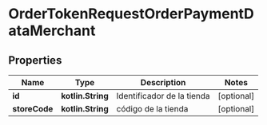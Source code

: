 
# OrderTokenRequestOrderPaymentDataMerchant

## Properties
Name | Type | Description | Notes
------------ | ------------- | ------------- | -------------
**id** | **kotlin.String** | Identificador de la tienda |  [optional]
**storeCode** | **kotlin.String** | código de la tienda |  [optional]



